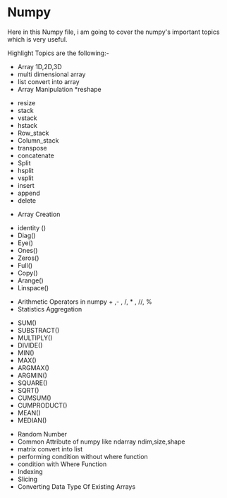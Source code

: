 # Numpy

Here in this Numpy file, i am going to cover the numpy's important topics which is very useful.

Highlight Topics are the following:-

- Array 1D,2D,3D
- multi dimensional array
- list convert into array
- Array Manipulation 
 *reshape
 * resize
 * stack
 * vstack
 * hstack
 * Row_stack 
 * Column_stack
 * transpose
 * concatenate
 * Split
 * hsplit 
 * vsplit
 * insert
 * append
 * delete
- Array Creation 
 * identity ()
 * Diag()
 * Eye()
 * Ones()
 * Zeros()
 * Full()
 * Copy()
 * Arange()
 * Linspace()

- Arithmetic Operators in numpy     +  ,-  ,  /,  *  ,  //,  %
- Statistics Aggregation 
 * SUM()
 * SUBSTRACT()
 * MULTIPLY()
 * DIVIDE()
 * MIN()
 * MAX()
 * ARGMAX()
 * ARGMIN()
 * SQUARE()
 * SQRT()
 * CUMSUM()
 * CUMPRODUCT()
 * MEAN()
 * MEDIAN()
- Random Number
- Common Attribute of numpy like ndarray  ndim,size,shape
- matrix convert into list
- performing condition without where function
- condition with Where Function
- Indexing
- Slicing
- Converting Data Type Of Existing Arrays



